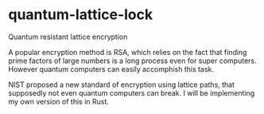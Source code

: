 # quantum-lattice-lock
Quantum resistant lattice encryption

A popular encryption method is RSA, which relies on the fact that finding prime factors of large numbers is a long process even for super computers. However quantum computers can easily accomphish this task.

NIST proposed a new standard of encryption using lattice paths, that supposedly not even quantum computers can break. I will be implementing my own version of this in Rust.